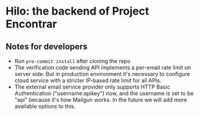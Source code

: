 # Hilo: the backend of Project Encontrar

## Notes for developers

- Run `pre-commit install` after cloning the repo
- The verification code sending API implements a per-email rate limit on server side. But in production environment it's necessary to configure cloud service with a stricter IP-based rate limit for all APIs.
- The external email service provider only supports HTTP Basic Authentication ("username:apikey") now, and the username is set to be "api" because it's how Mailgun works. In the future we will add more available options to this.
